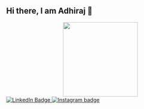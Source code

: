 ##                                                          Hi there, I am Adhiraj 👋
<div id="header" align="center">
  <img src="https://media.giphy.com/media/LmgHHxtKgDsYrVsEOw/giphy.gif" width="200"/>
</div>
<div id="badges">
  <a href="https://www.linkedin.com/in/adhirajchauhan/">
    <img src="https://img.shields.io/badge/LinkedIn-blue?style=for-the-badge&logo=linkedin&logoColor=white" alt="LinkedIn Badge"/>
  </a>
  <a href="https://www.instagram.com/_.barusu/">
    <img src="https://img.shields.io/badge/Instagram-red?style=for-the-badge&logo=Instagram&logoColor=white" alt="Instagram badge"/>
  </a>
</div>


